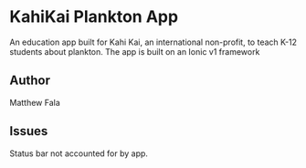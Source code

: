 KahiKai Plankton App
====================

An education app built for Kahi Kai, an international non-profit, to teach K-12 students about plankton. The app is built on an Ionic v1 framework

## Author

Matthew Fala

## Issues

Status bar not accounted for by app.

